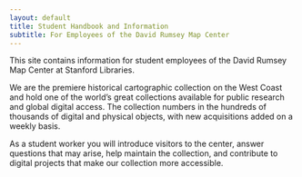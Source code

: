 ```yaml
---
layout: default
title: Student Handbook and Information
subtitle: For Employees of the David Rumsey Map Center
---
```

<!--{: .alert .alert-dismissible .alert-warning}
Site is currently being developed – please excuse the incompleteness-->

This site contains information for student employees of the David Rumsey Map Center at Stanford Libraries.

We are the premiere historical cartographic collection on the West Coast and hold one of the world’s great collections available for public research and global digital access. The collection numbers in the hundreds of thousands of digital and physical objects, with new acquisitions added on a weekly basis.

As a student worker you will introduce visitors to the center, answer questions that may arise, help maintain the collection, and contribute to digital projects that make our collection more accessible.
